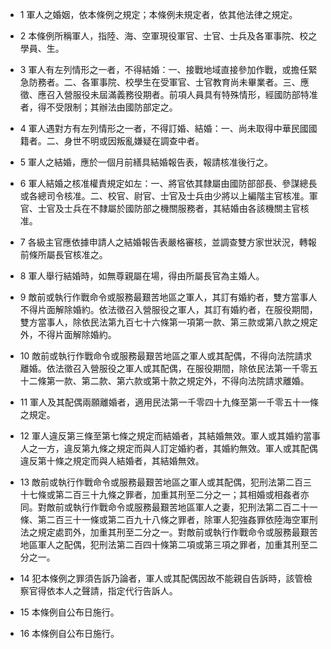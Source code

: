 * 1 軍人之婚姻，依本條例之規定；本條例未規定者，依其他法律之規定。

* 2 本條例所稱軍人，指陸、海、空軍現役軍官、士官、士兵及各軍事院、校之學員、生。

* 3 軍人有左列情形之一者，不得結婚：一、接戰地域直接參加作戰，或擔任緊急防務者。二、各軍事院、校學生在受軍官、士官教育尚未畢業者。三、應徵、應召入營服役未屆滿義務役期者。前項人員具有特殊情形，經國防部特准者，得不受限制；其辦法由國防部定之。

* 4 軍人遇對方有左列情形之一者，不得訂婚、結婚：一、尚未取得中華民國國籍者。二、身世不明或因叛亂嫌疑在調查中者。

* 5 軍人之結婚，應於一個月前繕具結婚報告表，報請核准後行之。

* 6 軍人結婚之核准權責規定如左：一、將官依其隸屬由國防部部長、參謀總長或各總司令核准。二、校官、尉官、士官及士兵由少將以上編階主官核准。軍官、士官及士兵在不隸屬於國防部之機關服務者，其結婚由各該機關主官核准。

* 7 各級主官應依據申請人之結婚報告表嚴格審核，並調查雙方家世狀況，轉報前條所屬長官核准之。

* 8 軍人舉行結婚時，如無尊親屬在場，得由所屬長官為主婚人。

* 9 敵前或執行作戰命令或服務最艱苦地區之軍人，其訂有婚約者，雙方當事人不得片面解除婚約。依法徵召入營服役之軍人，其訂有婚約者，在服役期間，雙方當事人，除依民法第九百七十六條第一項第一款、第三款或第八款之規定外，不得片面解除婚約。

* 10 敵前或執行作戰命令或服務最艱苦地區之軍人或其配偶，不得向法院請求離婚。依法徵召入營服役之軍人或其配偶，在服役期間，除依民法第一千零五十二條第一款、第二款、第六款或第十款之規定外，不得向法院請求離婚。

* 11 軍人及其配偶兩願離婚者，適用民法第一千零四十九條至第一千零五十一條之規定。

* 12 軍人違反第三條至第七條之規定而結婚者，其結婚無效。軍人或其婚約當事人之一方，違反第九條之規定而與人訂定婚約者，其婚約無效。軍人或其配偶違反第十條之規定而與人結婚者，其結婚無效。

* 13 敵前或執行作戰命令或服務最艱苦地區之軍人或其配偶，犯刑法第二百三十七條或第二百三十九條之罪者，加重其刑至二分之一；其相婚或相姦者亦同。對敵前或執行作戰命令或服務最艱苦地區軍人之妻，犯刑法第二百二十一條、第二百三十一條或第二百九十八條之罪者，除軍人犯強姦罪依陸海空軍刑法之規定處罰外，加重其刑至二分之一。對敵前或執行作戰命令或服務最艱苦地區軍人之配偶，犯刑法第二百四十條第二項或第三項之罪者，加重其刑至二分之一。

* 14 犯本條例之罪須告訴乃論者，軍人或其配偶因故不能親自告訴時，該管檢察官得依本人之聲請，指定代行告訴人。

* 15 本條例自公布日施行。

* 16 本條例自公布日施行。

